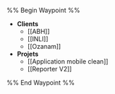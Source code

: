 %% Begin Waypoint %%
- **Clients**
	- [[ABH]]
	- [[INLI]]
	- [[Ozanam]]
- **Projets**
	- [[Application mobile clean]]
	- [[Reporter V2]]

%% End Waypoint %%
